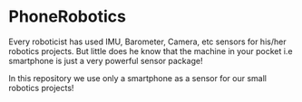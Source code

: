 # PhoneRobotics

Every roboticist has used IMU, Barometer, Camera, etc sensors for his/her robotics projects. But little does he know that the machine in your pocket i.e smartphone is just a very powerful sensor package!

In this repository we use only a smartphone as a sensor for our small robotics projects!